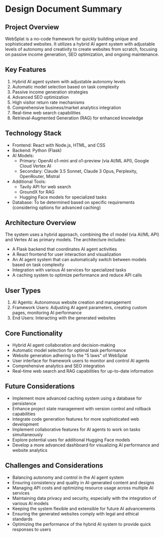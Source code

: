 # Design Document Summary

## Project Overview
WebSplat is a no-code framework for quickly building unique and sophisticated websites. It utilizes a hybrid AI agent system with adjustable levels of autonomy and creativity to create websites from scratch, focusing on passive income generation, SEO optimization, and ongoing maintenance.

## Key Features
1. Hybrid AI agent system with adjustable autonomy levels
2. Automatic model selection based on task complexity
3. Passive income generation strategies
4. Advanced SEO optimization
5. High visitor return rate mechanisms
6. Comprehensive business/market analytics integration
7. Real-time web search capabilities
8. Retrieval-Augmented Generation (RAG) for enhanced knowledge

## Technology Stack
- Frontend: React with Node.js, HTML, and CSS
- Backend: Python (Flask)
- AI Models: 
  - Primary: OpenAI o1-mini and o1-preview (via AI/ML API), Google Cloud Vertex AI
  - Secondary: Claude 3.5 Sonnet, Claude 3 Opus, Perplexity, OpenRouter, Mistral
- Additional Tools: 
  - Tavily API for web search
  - GroundX for RAG
  - Hugging Face models for specialized tasks
- Database: To be determined based on specific requirements (considering options for advanced caching)

## Architecture Overview
The system uses a hybrid approach, combining the o1 model (via AI/ML API) and Vertex AI as primary models. The architecture includes:
- A Flask backend that coordinates AI agent activities
- A React frontend for user interaction and visualization
- An AI agent system that can automatically switch between models based on task complexity
- Integration with various AI services for specialized tasks
- A caching system to optimize performance and reduce API calls

## User Types
1. AI Agents: Autonomous website creation and management
2. Framework Users: Adjusting AI agent parameters, creating custom pages, monitoring AI performance
3. End Users: Interacting with the generated websites

## Core Functionality
- Hybrid AI agent collaboration and decision-making
- Automatic model selection for optimal task performance
- Website generation adhering to the "5 laws" of WebSplat
- User interface for framework users to monitor and control AI agents
- Comprehensive analytics and SEO integration
- Real-time web search and RAG capabilities for up-to-date information

## Future Considerations
- Implement more advanced caching system using a database for persistence
- Enhance project state management with version control and rollback capabilities
- Integrate code generation features for more sophisticated web development
- Implement collaborative features for AI agents to work on tasks simultaneously
- Explore potential uses for additional Hugging Face models
- Develop a more advanced dashboard for visualizing AI performance and website analytics

## Challenges and Considerations
- Balancing autonomy and control in the AI agent system
- Ensuring consistency and quality in AI-generated content and designs
- Managing API costs and optimizing resource usage across multiple AI services
- Maintaining data privacy and security, especially with the integration of various AI models
- Keeping the system flexible and extensible for future AI advancements
- Ensuring the generated websites comply with legal and ethical standards
- Optimizing the performance of the hybrid AI system to provide quick responses to users